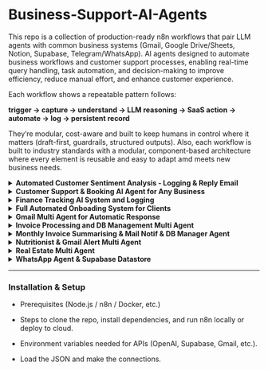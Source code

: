 # Business-Support-AI-Agents

This repo is a collection of production-ready n8n workflows that pair LLM agents with common business systems (Gmail, Google Drive/Sheets, Notion, Supabase, Telegram/WhatsApp). AI agents designed to automate business workflows and customer support processes, enabling real-time query handling, task automation, and decision-making to improve efficiency, reduce manual effort, and enhance customer experience.

Each workflow shows a repeatable pattern follows:

**trigger → capture → understand → LLM reasoning → SaaS action → automate → log → persistent record**

They’re modular, cost-aware and built to keep humans in control where it matters (draft-first, guardrails, structured outputs). Also, each workflow is built to industry standards with a modular, component-based architecture where every element is reusable and easy to adapt amd meets new business needs.


<details>
<summary><b> Automated Customer Sentiment Analysis - Logging & Reply Email </b></summary>

**A fully automated customer-feedback pipeline built with n8n.**

- **Collect & Classify**: A public form gathers name, email, and comments, then an OpenRouter-powered LLM performs instant sentiment analysis (Positive / Negative).

- **Positive Flow**: Positive feedback is logged to a dedicated Google Sheet, a friendly HTML thank-you email is drafted by the AI, and a personalized reply is sent automatically.

- **Negative Flow**: Negative feedback is saved to a separate sheet along with an AI-generated improvement suggestion, and the customer receives a courteous apology email offering a complimentary AI-agent integration.

This workflow provides a seamless loop—from feedback capture to sentiment insight and tailored response—helping teams measure satisfaction, close the feedback loop, and delight customers without manual effort.

</details>



<details>
<summary><b> Customer Support & Booking AI Agent for Any Business </b></summary>
An intelligent restaurant-assistant workflow built with **n8n**, **OpenAI**, and **Postgres PGVector**.

- **Conversational Support**: Incoming chat messages trigger “Rachel,” a friendly AI agent trained to answer questions about Bella Vista’s menu, hours, and policies using a PGVector knowledge base and persistent Postgres chat memory for context.  

- **Smart Bookings**: When a guest wants a reservation, Rachel gathers essential details (name, email, party size, date, time, special requests) and automatically emails the booking to the restaurant via Gmail.  

- **Human Handoff**: If a customer asks for a real staff member, the agent collects their contact information and uses a Gmail tool to alert human support, ensuring a seamless transition.

This setup delivers a **full-service, always-on booking and support agent**, blending real-time LLM conversation with structured database retrieval and email automation.


</details>




<details>
<summary><b> Finance Tracking AI System and Logging </b></summary>

An AI-powered personal finance assistant that records and organizes every expense or income you mention in chat.

- **Smart Expense Parsing** – Users can simply type natural phrases like *“Paid $50 for groceries today”* or *“Salary 3000 on March 1”*.  
  The agent interprets amount, description, date, and whether it’s an **Expense** or **Income**, defaulting to year **2025** for easy future tracking.

- **Automated Ledger Updates** – After extracting key details, the workflow automatically appends a clean, structured row to a Google Sheet named **Expense Tracker**, creating a live financial ledger without manual entry.

- **Context-Aware Conversations** – Short-term memory lets the agent handle follow-ups such as *“add $20 taxi on the same date”* or *“make that $25”*, updating the sheet accurately.

- **Flexible AI Backbone** – Uses both **OpenAI GPT-4.1-mini** and **OpenRouter** models for natural language understanding and reliable fallback, ensuring robust parsing and continuous service.

This workflow acts as a **hands-free personal bookkeeping system**, turning everyday chat messages into a well-organized financial record ready for budgeting and analysis.

</details>








<details>
<summary><b> Full Automated Onboading System for Clients </b></summary>
An AI-driven intake pipeline that transforms a simple web form into a fully automated onboarding process.

- **Intelligent Data Capture** – Clients submit name, contact info, industry, and project goals through a styled onboarding form. Two LLM agents (GPT-4.1 / GPT-4o with OpenRouter fallback) analyze the submission in real time.  
- **Dynamic Email Generation** – The first agent crafts a personalized HTML welcome email that reflects the client’s industry and stated challenges, ensuring every message feels human and context-aware.  
- **Profile Summarization & Storage** – A second agent distills the details into a concise client summary and writes a structured record (Name, Email, Phone, Summary) directly to a Google Sheet, ready for CRM or sales follow-up.  
- **LLM Coordination & Reliability** – Uses multiple language models for parallel tasks—email composition, information extraction, and JSON parsing—providing accuracy, graceful fallback, and consistent formatting.

This workflow shows how **orchestrated LLMs can replace manual onboarding**, delivering instant, tailored communication while keeping customer data neatly organized for downstream business operations.

</details>








<details>
<summary><b> Gmail Multi Agent for Automatic Response </b></summary>

A multi-agent email desk that classifies inbound Gmail and drafts polished replies for each scenario—ready for human review.

- **Auto-Triage with LLM Classifier** – Every new email is labeled into **Support**, **Meeting Request**, **Client Inquiry**, or **Follow-Up** using an AI classifier; messages get the right Gmail label and route to the right agent.  
- **Specialist Agents per Thread Type** – Dedicated agents generate responses with strict **JSON** fields (subject, body) via structured output parsers, ensuring consistent formatting and safer automation.  
- **Calendar-Aware Scheduling** – The Meeting Agent can read Google Calendar availability (Get Events) and propose slots; responses adapt whether a scheduling link exists or not.  
- **Attachment-Friendly & Draft-First** – Polls Gmail hourly, downloads attachments when present, and creates **drafts** (not auto-send) addressed to the original recipient for quick human approval.  
- **Scalable & Maintainable** – Each path (Inquiry/Support/Meeting/Follow-Up) is independent, so teams can tweak tone, templates, or escalation rules without impacting the others.

This workflow delivers a reliable **LLM-assisted inbox**: fast triage, accurate categorization, and high-quality drafts that keep humans in control.

</details>








<details>
<summary><b> Invoice Processing and DB Management Multi Agent </b></summary>

Always-on pipeline that pulls **PDF invoices** from Gmail, extracts structured data with an LLM, and logs everything in **Notion**.

- **Auto-capture & Storage** – Polls Gmail every minute for emails with PDF attachments, splits multi-file threads, and uploads each file to a Google Drive folder (keeps subject + filename for traceability).  

- **LLM Gate & Parsing** – An “Invoice Controller” LLM first decides **invoice vs. not**; non-invoices are deleted from Drive. For invoices, a structured LLM chain extracts: **invoice_name, company_name, total_invoice_amount, line_items[{description, amount}]**, with schema-constrained output.  

- **Notion Sync** – Creates a page in **Invoice Tracking** (subject, sender email, Drive link, total) and iterates **line_items** into an **Invoice Line Items** database—ready for reporting and reconciliation.  

- **Data Integrity** – Prompts enforce itemization and total checks (tolerant to minor rounding), while merge keys and per-file batching ensure reliable, idempotent processing across threads.

This workflow turns your inbox into a **hands-free AP pipeline**: reliable capture, structured extraction, and clean finance records in Notion.

</details>








<details>
<summary><b> Monthly Invoice Summarising & Mail Notif & DB Manager Agent </b></summary>

Hands-free month-end rollup. Just drop a folder of PDFs into **Google Drive** and get a **Notion** summary + email recap.

- **Drive Watch & Prep** – When a new folder appears in **Monthly Invoices**, the workflow waits 2 minutes, lists all PDFs, downloads and OCRs them for clean text.  

- **LLM Guardrail & Extraction** – An “Invoice Controller” LLM filters non-invoices; valid files are parsed into **invoice_name, company_name, total_invoice_amount, month, category** (from a fixed set like *Software & Tools, Web & Hosting,* etc.) with a structured output parser.  

- **Notion Logging** – Each invoice is written to the **All Invoices** database (Month, From, Amount, Category), creating a normalized ledger for analytics.  

- **Monthly Rollup** – The workflow aggregates amounts, then an AI agent returns the **total spend** and **invoice count**; results are saved to **Monthly Summary in PDF Format** and a recap email is sent (totals, count, vendors).  

This delivers a dependable **month-close assistant**: accurate categorization, clean records in Notion, and a ready-to-share summary email.```

</details>




<details>
<summary><b> Nutritionist & Gmail Alert Multi Agent </b></summary>
A multimodal nutrition coach that reads **texts, voice notes, and meal photos** from Telegram, estimates macros with vision LLMs, logs everything to Sheets, and gives **goal-aware guidance**.

- **Multimodal intake** — Detects message type (text/voice/image). Voice is **transcribed**; images are uploaded (Drive/Cloudinary) and passed to a **vision LLM** for itemization, portion sizing, and macro/calorie ranges with clear assumptions.  

- **Structured nutrition facts** — The LLM returns a strict JSON (items, macros, kcal ranges + totals). Values are normalized (midpoints) and **appended to Google Sheets** with timestamp, picture link, and user name.  

- **Personal targets & memory** — Pulls the user’s **goals and daily calorie target** from a Goals sheet, keeps short session memory for continuity, and personalizes outputs to their plan.  

- **Two AI coaches**  
  - **Nutrient AI Agent:** scans last 7 days of logged meals, computes remaining weekly allowance vs. goal, and replies with **one clear sentence** on whether today’s request fits the deficit.  

  - **Motivation Coach:** formats a compact **nutrition card** (kcal/macros + meal name) and delivers **≤2 short coaching lines**, adapting tone (on-track, restaurant caveats, or off-track).  

- **Automation plumbing** — Image URL generation, safe JSON parsing, and data aggregation are handled in-flow so users get **instant feedback** plus a durable history.

Best for busy professionals who want fast nutrition feedback, minimal typing, and auto-logged history and get automated messages through telegream.

</details>





<details>
<summary><b> Real Estate Multi Agent </b></summary>
Automates real-estate lead analysis: from a user form to a daily email of the best investment opportunities.

**How It Works**

1. **Form Intake** – Collects search filters (location, price, beds/baths, etc.).  

2. **Listing Fetch** – Queries Zillow API and normalizes property data.  

3. **Deal Analysis** – A Code node applies standard underwriting (20 % down, 5 % APR, taxes/insurance/maintenance) to compute *Monthly cash flow, Cap rate, Cash-on-cash ROI, Price & rent per sqft*.  

4. **Data Storage** – Results are upserted to a Google Sheet for ongoing tracking.  

5. **Daily KPI Report** – An LLM aggregates all rows and emails an HTML report with:
   - Market sentiment  
   - **Top 3 by ROI & Cap Rate** with cash-flow figures  
   - Portfolio averages and negative-cash-flow alerts.

**Key Capabilities**
- End-to-end automation: form → Zillow → finance math → Sheets → Gmail.  
- Flexible assumptions in the Code node for interest, taxes, or maintenance.  
- Clear, investor-ready metrics delivered to your inbox each morning.

</details>





<details>
<summary><b> WhatsApp Agent & Supabase Datastore </b></summary>
A WhatsApp chatbot with **persistent memory** powered by Supabase and GPT-4o-mini.

**Business Logic**

- Retrieves past user facts from Supabase and merges them with each new message.  
- LLM auto-detects and saves key details (e.g., preferences, events) without user prompts.  
- Replies feel personal and continuous across long gaps.

**LLM Capabilities**

- **Extended Recall**: Uses Supabase to remember conversations beyond the chat window.  
- **Fact Extraction**: Summarizes important info into structured records.  
- **Contextual Reasoning**: Generates answers enriched by historical context.

Ideal for personalized assistants, coaching bots, or customer support with long-term memory.

</details>



---

### Installation & Setup

- Prerequisites (Node.js / n8n / Docker, etc.)

- Steps to clone the repo, install dependencies, and run n8n locally or deploy to cloud.

- Environment variables needed for APIs (OpenAI, Supabase, Gmail, etc.).

- Load the JSON and make the connections. 